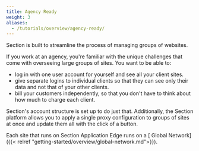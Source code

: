 ```yaml
---
title: Agency Ready
weight: 3
aliases:
  - /tutorials/overview/agency-ready/
---
```


Section is built to streamline the process of managing groups of websites.

If you work at an agency, you're familiar with the unique challenges that come with overseeing large groups of sites. You want to be able to:

* log in with one user account for yourself and see all your client sites.
* give separate logins to individual clients so that they can see only their data and not that of your other clients.
* bill your customers independently, so that you don't have to think about how much to charge each client.

Section's account structure is set up to do just that. Additionally, the Section platform allows you to apply a single proxy configuration to groups of sites at once and update them all with the click of a button.

Each site that runs on Section Application Edge runs on a [ Global Network]({{< relref "getting-started/overview/global-network.md">}}).
